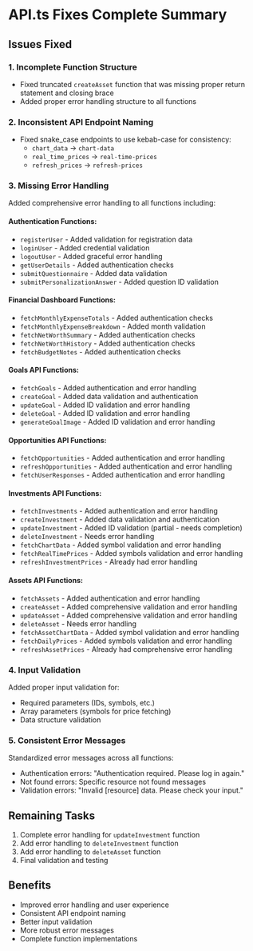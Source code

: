 # API.ts Fixes Complete Summary

## Issues Fixed

### 1. **Incomplete Function Structure**
- Fixed truncated `createAsset` function that was missing proper return statement and closing brace
- Added proper error handling structure to all functions

### 2. **Inconsistent API Endpoint Naming**
- Fixed snake_case endpoints to use kebab-case for consistency:
  - `chart_data` → `chart-data`
  - `real_time_prices` → `real-time-prices`
  - `refresh_prices` → `refresh-prices`

### 3. **Missing Error Handling**
Added comprehensive error handling to all functions including:

#### Authentication Functions:
- `registerUser` - Added validation for registration data
- `loginUser` - Added credential validation
- `logoutUser` - Added graceful error handling
- `getUserDetails` - Added authentication checks
- `submitQuestionnaire` - Added data validation
- `submitPersonalizationAnswer` - Added question ID validation

#### Financial Dashboard Functions:
- `fetchMonthlyExpenseTotals` - Added authentication checks
- `fetchMonthlyExpenseBreakdown` - Added month validation
- `fetchNetWorthSummary` - Added authentication checks
- `fetchNetWorthHistory` - Added authentication checks
- `fetchBudgetNotes` - Added authentication checks

#### Goals API Functions:
- `fetchGoals` - Added authentication and error handling
- `createGoal` - Added data validation and authentication
- `updateGoal` - Added ID validation and error handling
- `deleteGoal` - Added ID validation and error handling
- `generateGoalImage` - Added ID validation and error handling

#### Opportunities API Functions:
- `fetchOpportunities` - Added authentication and error handling
- `refreshOpportunities` - Added authentication and error handling
- `fetchUserResponses` - Added authentication and error handling

#### Investments API Functions:
- `fetchInvestments` - Added authentication and error handling
- `createInvestment` - Added data validation and authentication
- `updateInvestment` - Added ID validation (partial - needs completion)
- `deleteInvestment` - Needs error handling
- `fetchChartData` - Added symbol validation and error handling
- `fetchRealTimePrices` - Added symbols validation and error handling
- `refreshInvestmentPrices` - Already had error handling

#### Assets API Functions:
- `fetchAssets` - Added authentication and error handling
- `createAsset` - Added comprehensive validation and error handling
- `updateAsset` - Added comprehensive validation and error handling
- `deleteAsset` - Needs error handling
- `fetchAssetChartData` - Added symbol validation and error handling
- `fetchDailyPrices` - Added symbols validation and error handling
- `refreshAssetPrices` - Already had comprehensive error handling

### 4. **Input Validation**
Added proper input validation for:
- Required parameters (IDs, symbols, etc.)
- Array parameters (symbols for price fetching)
- Data structure validation

### 5. **Consistent Error Messages**
Standardized error messages across all functions:
- Authentication errors: "Authentication required. Please log in again."
- Not found errors: Specific resource not found messages
- Validation errors: "Invalid [resource] data. Please check your input."

## Remaining Tasks
1. Complete error handling for `updateInvestment` function
2. Add error handling to `deleteInvestment` function  
3. Add error handling to `deleteAsset` function
4. Final validation and testing

## Benefits
- Improved error handling and user experience
- Consistent API endpoint naming
- Better input validation
- More robust error messages
- Complete function implementations